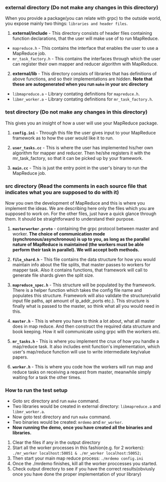 ### external directory (Do not make any changes in this directory)
When you provide a package(you can relate with grpc) to the outside world, you expose mainly two things: `libraries and header files`.

1. **external/include** - This directory consists of header files containing function declarations, that the user will make use of to run MapReduce.
  - `mapreduce.h` - This contains the interface that enables the user to use a MapReduce job.
  - `mr_task_factory.h` - This contains the interfaces through which the user can register their own mapper and reducer algorithm with MapReduce.

2. **external/lib** - This directory consists of libraries that has definitions of above functions, and so their implementations are hidden. **Note that these are autogenerated when you run `make` in your src directory**
  - `libmapreduce.a` - Library contating definitions for `mapreduce.h`.
  - `libmr_worker.a` - Library contating definitions for `mr_task_factory.h`.

### test directory (Do not make any changes in this directory)
This gives you an insight of how a user will use your MapReduce package.

1. **`config.ini`** - Through this file the user gives input to your MapReduce framework as to how the user would like it to run.

2. **`user_tasks.cc`** - This is where the user has implemented his/her own algorithm for mapper and reducer. Then he/she registers it with the mr_task_factory, so that it can be picked up by your framework.

3. **`main.cc`** - This is just the entry point in the user's binary to run the MapReduce job.

### src directory (Read the comments in each source file that indicates what you are supposed to do with it)
Now you own the development of MapReduce and this is where you implement the ideas.
We are describing here only the files which you are supposed to work on. For the other files, just have a quick glance through them. It should be straightforward to understand their purpose.

1. **`masterworker.proto`** - containing the grpc protocol between master and worker. **The choice of communication mode (synchronous/asynchronous) is up to you, as long as the parallel nature of MapReduce is maintained (the workers must be able perform their task in parallel). We will accept both methods.**

2. **`file_shard.h`** - This file contains the data structure for how you would maintain info about the file splits, that master passes to workers for mapper task. Also it contains functions, that framework will call to generate file shards given the split size.

3. **`mapreduce_spec.h`** - This structure will be populated by the framework. There is a helper function which takes the config file name and populates this structure. Framework will also validate the structure(valid input file paths, apt amount of ip_addr_ports etc.). This structure is finally what is passed to the master, so think what all you would need in this.

4. **`master.h`** - This is where you have to think a lot about, what all master does in map reduce. And then construct the required data structure and book keeping. How it will communicate using grpc with the workers etc.

5. **`mr_tasks.h`** - This is where you implement the crux of how you handle a map/reduce task. It also includes emit function's implementation, which user's map/reduce function will use to write intermediate key/value papers.

6. **`worker.h`** - This is where you code how the workers will run map and reduce tasks on receiving a request from master, meanwhile simply waiting for a task the other times.

### How to run the test setup
  - Goto src directory and run `make` command.
  - Two libraries would be created in external directory: `libmapreduce.a` and `libmr_worker.a`.
  - Now goto test directory and run `make` command.
  - Two binaries would be created: `mrdemo` and `mr_worker`.
  - **Now running the demo, once you have created all the binaries and libraries.**
   1. Clear the files if any in the output directory
   2. Start all the worker processes in this fashion(e.g. for 2 workers): `./mr_worker localhost:50051 & ./mr_worker localhost:50052;`
   3. Then start your main map reduce process: `./mrdemo config.ini`
   4. Once the ./mrdemo finishes, kill all the worker proccesses you started.
   5. Check output directory to see if you have the correct results(obviusly once you have done the proper implementation of your library)
